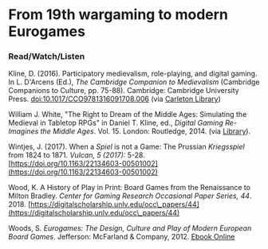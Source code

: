 # From 19th wargaming to modern Eurogames

### Read/Watch/Listen

Kline, D. (2016). Participatory medievalism, role-playing, and digital gaming. In L. D'Arcens (Ed.), _The Cambridge Companion to Medievalism_ (Cambridge Companions to Culture, pp. 75-88). Cambridge: Cambridge University Press. [doi:10.1017/CCO9781316091708.006](https://doi.org/10.1017/CCO9781316091708.006) (via [Carleton Library](https://www-cambridge-org.proxy.library.carleton.ca/core/books/cambridge-companion-to-medievalism/participatory-medievalism-roleplaying-and-digital-gaming/3B2383BE797A97F4B17A89312BF4C310))&#x20;

William J. White, "The Right to Dream of the Middle Ages: Simulating the Medieval in Tabletop RPGs"  in Daniel T. Kline, ed., _Digital Gaming Re-Imagines the Middle Ages_. Vol. 15. London: Routledge, 2014. (via [Library](https://ebookcentral-proquest-com.proxy.library.carleton.ca/lib/oculcarleton-ebooks/reader.action?docID=1386406\&ppg=242)).

Wintjes, J. (2017). When a _Spiel_ is not a Game: The Prussian _Kriegsspiel_ from 1824 to 1871. _Vulcan, 5 (2017):_ 5-28. [https://doi.org/10.1163/22134603-00501002](https://doi.org/10.1163/22134603-00501002)

Wood, K. A History of Play in Print: Board Games from the Renaissance to Milton Bradley. _Center for Gaming Research Occasional Paper Series, 44_. 2018. [https://digitalscholarship.unlv.edu/occ\_papers/44](https://digitalscholarship.unlv.edu/occ\_papers/44)

Woods, S. _Eurogames: The Design, Culture and Play of Modern European Board Games_. Jefferson: McFarland & Company, 2012. [Ebook Online](https://ebookcentral-proquest-com.proxy.library.carleton.ca/lib/oculcarleton-ebooks/detail.action?docID=1003299)
